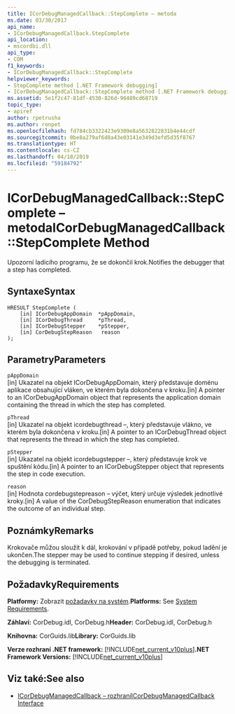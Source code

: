 ```yaml
---
title: ICorDebugManagedCallback::StepComplete – metoda
ms.date: 03/30/2017
api_name:
- ICorDebugManagedCallback.StepComplete
api_location:
- mscordbi.dll
api_type:
- COM
f1_keywords:
- ICorDebugManagedCallback::StepComplete
helpviewer_keywords:
- StepComplete method [.NET Framework debugging]
- ICorDebugManagedCallback::StepComplete method [.NET Framework debugging]
ms.assetid: 5e1f2c47-81df-4530-826d-96489cd68719
topic_type:
- apiref
author: rpetrusha
ms.author: ronpet
ms.openlocfilehash: fd784cb3322423e9309e8a5632822831b4e44cdf
ms.sourcegitcommit: 0be8a279af6d8a43e03141e349d3efd5d35f8767
ms.translationtype: HT
ms.contentlocale: cs-CZ
ms.lasthandoff: 04/18/2019
ms.locfileid: "59184792"
---
```

# <a name="icordebugmanagedcallbackstepcomplete-method"></a><span data-ttu-id="22658-102">ICorDebugManagedCallback::StepComplete – metoda</span><span class="sxs-lookup"><span data-stu-id="22658-102">ICorDebugManagedCallback::StepComplete Method</span></span>
<span data-ttu-id="22658-103">Upozorní ladicího programu, že se dokončil krok.</span><span class="sxs-lookup"><span data-stu-id="22658-103">Notifies the debugger that a step has completed.</span></span>  
  
## <a name="syntax"></a><span data-ttu-id="22658-104">Syntaxe</span><span class="sxs-lookup"><span data-stu-id="22658-104">Syntax</span></span>  
  
```  
HRESULT StepComplete (  
    [in] ICorDebugAppDomain  *pAppDomain,  
    [in] ICorDebugThread     *pThread,  
    [in] ICorDebugStepper    *pStepper,  
    [in] CorDebugStepReason   reason  
);  
```  
  
## <a name="parameters"></a><span data-ttu-id="22658-105">Parametry</span><span class="sxs-lookup"><span data-stu-id="22658-105">Parameters</span></span>  
 `pAppDomain`  
 <span data-ttu-id="22658-106">[in] Ukazatel na objekt ICorDebugAppDomain, který představuje doménu aplikace obsahující vláken, ve kterém byla dokončena v kroku.</span><span class="sxs-lookup"><span data-stu-id="22658-106">[in] A pointer to an ICorDebugAppDomain object that represents the application domain containing the thread in which the step has completed.</span></span>  
  
 `pThread`  
 <span data-ttu-id="22658-107">[in] Ukazatel na objekt icordebugthread –, který představuje vlákno, ve kterém byla dokončena v kroku.</span><span class="sxs-lookup"><span data-stu-id="22658-107">[in] A pointer to an ICorDebugThread object that represents the thread in which the step has completed.</span></span>  
  
 `pStepper`  
 <span data-ttu-id="22658-108">[in] Ukazatel na objekt icordebugstepper –, který představuje krok ve spuštění kódu.</span><span class="sxs-lookup"><span data-stu-id="22658-108">[in] A pointer to an ICorDebugStepper object that represents the step in code execution.</span></span>  
  
 `reason`  
 <span data-ttu-id="22658-109">[in] Hodnota cordebugstepreason – výčet, který určuje výsledek jednotlivé kroky.</span><span class="sxs-lookup"><span data-stu-id="22658-109">[in] A value of the CorDebugStepReason enumeration that indicates the outcome of an individual step.</span></span>  
  
## <a name="remarks"></a><span data-ttu-id="22658-110">Poznámky</span><span class="sxs-lookup"><span data-stu-id="22658-110">Remarks</span></span>  
 <span data-ttu-id="22658-111">Krokovače můžou sloužit k dál, krokování v případě potřeby, pokud ladění je ukončen.</span><span class="sxs-lookup"><span data-stu-id="22658-111">The stepper may be used to continue stepping if desired, unless the debugging is terminated.</span></span>  
  
## <a name="requirements"></a><span data-ttu-id="22658-112">Požadavky</span><span class="sxs-lookup"><span data-stu-id="22658-112">Requirements</span></span>  
 <span data-ttu-id="22658-113">**Platformy:** Zobrazit [požadavky na systém](../../../../docs/framework/get-started/system-requirements.md).</span><span class="sxs-lookup"><span data-stu-id="22658-113">**Platforms:** See [System Requirements](../../../../docs/framework/get-started/system-requirements.md).</span></span>  
  
 <span data-ttu-id="22658-114">**Záhlaví:** CorDebug.idl, CorDebug.h</span><span class="sxs-lookup"><span data-stu-id="22658-114">**Header:** CorDebug.idl, CorDebug.h</span></span>  
  
 <span data-ttu-id="22658-115">**Knihovna:** CorGuids.lib</span><span class="sxs-lookup"><span data-stu-id="22658-115">**Library:** CorGuids.lib</span></span>  
  
 <span data-ttu-id="22658-116">**Verze rozhraní .NET framework:** [!INCLUDE[net_current_v10plus](../../../../includes/net-current-v10plus-md.md)]</span><span class="sxs-lookup"><span data-stu-id="22658-116">**.NET Framework Versions:** [!INCLUDE[net_current_v10plus](../../../../includes/net-current-v10plus-md.md)]</span></span>  
  
## <a name="see-also"></a><span data-ttu-id="22658-117">Viz také:</span><span class="sxs-lookup"><span data-stu-id="22658-117">See also</span></span>

- [<span data-ttu-id="22658-118">ICorDebugManagedCallback – rozhraní</span><span class="sxs-lookup"><span data-stu-id="22658-118">ICorDebugManagedCallback Interface</span></span>](../../../../docs/framework/unmanaged-api/debugging/icordebugmanagedcallback-interface.md)
